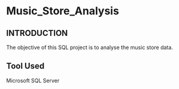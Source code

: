 # Music_Store_Analysis
## INTRODUCTION
The objective of this SQL project is to analyse the music store data.
## Tool Used
Microsoft SQL Server
